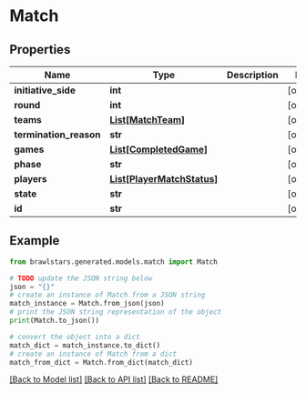 # Match


## Properties

Name | Type | Description | Notes
------------ | ------------- | ------------- | -------------
**initiative_side** | **int** |  | [optional] 
**round** | **int** |  | [optional] 
**teams** | [**List[MatchTeam]**](MatchTeam.md) |  | [optional] 
**termination_reason** | **str** |  | [optional] 
**games** | [**List[CompletedGame]**](CompletedGame.md) |  | [optional] 
**phase** | **str** |  | [optional] 
**players** | [**List[PlayerMatchStatus]**](PlayerMatchStatus.md) |  | [optional] 
**state** | **str** |  | [optional] 
**id** | **str** |  | [optional] 

## Example

```python
from brawlstars.generated.models.match import Match

# TODO update the JSON string below
json = "{}"
# create an instance of Match from a JSON string
match_instance = Match.from_json(json)
# print the JSON string representation of the object
print(Match.to_json())

# convert the object into a dict
match_dict = match_instance.to_dict()
# create an instance of Match from a dict
match_from_dict = Match.from_dict(match_dict)
```
[[Back to Model list]](../README.md#documentation-for-models) [[Back to API list]](../README.md#documentation-for-api-endpoints) [[Back to README]](../README.md)


